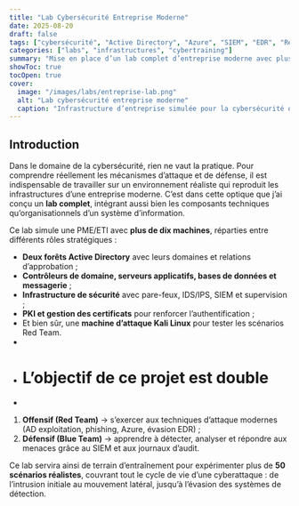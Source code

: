 ```yaml
---
title: "Lab Cybersécurité Entreprise Moderne"
date: 2025-08-20
draft: false
tags: ["cybersécurité", "Active Directory", "Azure", "SIEM", "EDR", "Red Team", "Blue Team", "Pentest"]
categories: ["labs", "infrastructures", "cybertraining"]
summary: "Mise en place d’un lab complet d’entreprise moderne avec plus de 10 machines, 2 forêts Active Directory, serveurs applicatifs, SIEM, pare-feux, messagerie, PKI, base de données, et une machine d’attaque Kali Linux pour la simulation Red Team et Blue Team."
showToc: true
tocOpen: true
cover:
  image: "/images/labs/entreprise-lab.png"
  alt: "Lab cybersécurité entreprise moderne"
  caption: "Infrastructure d’entreprise simulée pour la cybersécurité offensive et défensive"
---
```

## Introduction

Dans le domaine de la cybersécurité, rien ne vaut la pratique. Pour comprendre réellement les mécanismes d’attaque et de défense, il est indispensable de travailler sur un environnement réaliste qui reproduit les infrastructures d’une entreprise moderne. C’est dans cette optique que j’ai conçu un **lab complet**, intégrant aussi bien les composants techniques qu’organisationnels d’un système d’information.

Ce lab simule une PME/ETI avec **plus de dix machines**, réparties entre différents rôles stratégiques :

- **Deux forêts Active Directory** avec leurs domaines et relations d’approbation ;
- **Contrôleurs de domaine, serveurs applicatifs, bases de données et messagerie** ;
- **Infrastructure de sécurité** avec pare-feux, IDS/IPS, SIEM et supervision ;
- **PKI et gestion des certificats** pour renforcer l’authentification ;
- Et bien sûr, une **machine d’attaque Kali Linux** pour tester les scénarios Red Team.
- 
- # L’objectif de ce projet est double 
- 
1. **Offensif (Red Team)** → s’exercer aux techniques d’attaque modernes (AD exploitation, phishing, Azure, évasion EDR) ;
2. **Défensif (Blue Team)** → apprendre à détecter, analyser et répondre aux menaces grâce au SIEM et aux journaux d’audit.

Ce lab servira ainsi de terrain d’entraînement pour expérimenter plus de **50 scénarios réalistes**, couvrant tout le cycle de vie d’une cyberattaque : de l’intrusion initiale au mouvement latéral, jusqu’à l’évasion des systèmes de détection.
